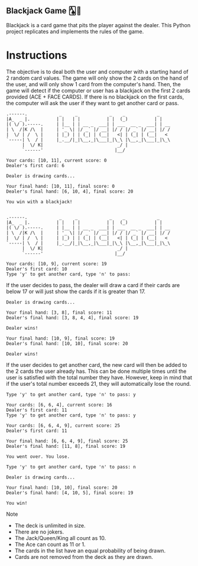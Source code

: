 ## Blackjack Game 🂡👑
Blackjack is a card game that pits the player against the dealer. This Python project replicates and implements the rules of the game.

# Instructions

The objective is to deal both the user and computer with a starting hand of 2 random card values. The game will only show the 2 cards on the hand of the user, and will only show 1 card from the computer's hand. 
Then, the game will detect if the computer or user has a blackjack on the first 2 cards provided (ACE + FACE CARDS). 
If there is no blackjack on the first cards, the computer will ask the user if they want to get another card or pass.
```
.------.            _     _            _    _            _    
|A_  _ |.          | |   | |          | |  (_)          | |   
|( \/ ).-----.     | |__ | | __ _  ___| | ___  __ _  ___| | __
| \  /|K /\  |     | '_ \| |/ _` |/ __| |/ / |/ _` |/ __| |/ /
|  \/ | /  \ |     | |_) | | (_| | (__|   <| | (_| | (__|   < 
`-----| \  / |     |_.__/|_|\__,_|\___|_|\_\ |\__,_|\___|_|\_\
      |  \/ K|                            _/ |                
      `------'                           |__/           

Your cards: [10, 11], current score: 0
Dealer's first card: 6

Dealer is drawing cards...

Your final hand: [10, 11], final score: 0
Dealer's final hand: [6, 10, 4], final score: 20

You win with a blackjack!
```

```

.------.            _     _            _    _            _    
|A_  _ |.          | |   | |          | |  (_)          | |   
|( \/ ).-----.     | |__ | | __ _  ___| | ___  __ _  ___| | __
| \  /|K /\  |     | '_ \| |/ _` |/ __| |/ / |/ _` |/ __| |/ /
|  \/ | /  \ |     | |_) | | (_| | (__|   <| | (_| | (__|   < 
`-----| \  / |     |_.__/|_|\__,_|\___|_|\_\ |\__,_|\___|_|\_\
      |  \/ K|                            _/ |                
      `------'                           |__/           

Your cards: [10, 9], current score: 19
Dealer's first card: 10
Type 'y' to get another card, type 'n' to pass: 
```

If the user decides to pass, the dealer will draw a card if their cards are below 17 or will just show the cards if it is greater than 17.
```
Dealer is drawing cards...

Your final hand: [3, 8], final score: 11
Dealer's final hand: [3, 8, 4, 4], final score: 19

Dealer wins!
```
```
Your final hand: [10, 9], final score: 19
Dealer's final hand: [10, 10], final score: 20

Dealer wins!
```

If the user decides to get another card, the new card will then be added to the 2 cards the user already has. This can be done multiple times until the user is satisfied with the total number they have. 
However, keep in mind that if the user's total number exceeds 21, they will automatically lose the round.
```
Type 'y' to get another card, type 'n' to pass: y

Your cards: [6, 6, 4], current score: 16
Dealer's first card: 11
Type 'y' to get another card, type 'n' to pass: y

Your cards: [6, 6, 4, 9], current score: 25
Dealer's first card: 11

Your final hand: [6, 6, 4, 9], final score: 25
Dealer's final hand: [11, 8], final score: 19

You went over. You lose.
```
```
Type 'y' to get another card, type 'n' to pass: n

Dealer is drawing cards...

Your final hand: [10, 10], final score: 20
Dealer's final hand: [4, 10, 5], final score: 19

You win!
```

> [!NOTE]  
> - The deck is unlimited in size. 
> - There are no jokers. 
> - The Jack/Queen/King all count as 10.
> - The Ace can count as 11 or 1.
> - The cards in the list have an equal probability of being drawn.
> - Cards are not removed from the deck as they are drawn.
